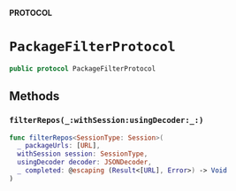 **PROTOCOL**

# `PackageFilterProtocol`

```swift
public protocol PackageFilterProtocol
```

## Methods
### `filterRepos(_:withSession:usingDecoder:_:)`

```swift
func filterRepos<SessionType: Session>(
  _ packageUrls: [URL],
  withSession session: SessionType,
  usingDecoder decoder: JSONDecoder,
  _ completed: @escaping (Result<[URL], Error>) -> Void
)
```
